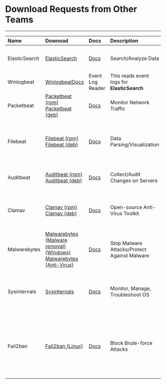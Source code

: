 # Download Requests from Other Teams
---

|Name|Downoad|Docs|Description|Notes|
|:---|:------|:---|:----------|:----|
|ElasticSearch|[ElasticSearch](https://artifacts.elastic.co/downloads/elasticsearch/elasticsearch-8.6.1-x86_64.rpm)|[Docs](https://www.elastic.co/guide/en/elasticsearch/reference/current/index.html)|Search/Analyze Data|In competition this is a part of what needs to be secured|
|Winlogbeat|[Winlogbeat](https://artifacts.elastic.co/downloads/beats/winlogbeat/winlogbeat-8.6.1-windows-x86_64.zip)[Docs](https://www.elastic.co/guide/en/beats/winlogbeat/current/index.html)|Event Log Reader|This reads event logs for **ElasticSearch**|
|Packetbeat|[Packetbeat (rpm)](https://artifacts.elastic.co/downloads/beats/packetbeat/packetbeat-8.6.1-x86_64.rpm) [Packetbeat (deb)](https://artifacts.elastic.co/downloads/beats/packetbeat/packetbeat-8.6.1-amd64.deb)|[Docs](https://www.elastic.co/guide/en/beats/packetbeat/current/index.html)|Monitor Network Traffic|This monitors traffic for **ElasticSearch**|
|Filebeat|[Filebeat (rpm)](https://artifacts.elastic.co/downloads/beats/filebeat/filebeat-8.6.1-x86_64.rpm) [Filebeat (deb)](https://artifacts.elastic.co/downloads/beats/filebeat/filebeat-8.6.1-amd64.deb)|[Docs](https://www.elastic.co/guide/en/beats/filebeat/current/index.html)|Data Parsing/Visualization|This keeps file states and flushes file state, checking output: **ElasticSearch**|
|Auditbeat|[Auditbeat (rpm)](https://artifacts.elastic.co/downloads/beats/auditbeat/auditbeat-8.6.1-x86_64.rpm) [Auditbeat (deb)](https://artifacts.elastic.co/downloads/beats/auditbeat/auditbeat-8.6.1-amd64.deb)|[Docs](https://www.elastic.co/guide/en/beats/auditbeat/current/index.html)|Collect/Audit Changes on Servers|This detects server changes for **ElasticSearch**|
|Clamav|[Clamav (rpm)](https://www.clamav.net/downloads/production/clamav-1.0.0.linux.x86_64.rpm) [Clamav (deb)](https://www.clamav.net/downloads/production/clamav-1.0.0.linux.x86_64.deb)|[Docs](https://docs.clamav.net/)|Open-source Anti-Virus Toolkit|Has command line scanner, email scanning, file scanners, etc.|
|Malwarebytes|[Malwarebytes (Malware removal) (Windows)](https://www.malwarebytes.com/mwb-download) [Malwarebytes (Anti-Virus)](https://www.malwarebytes.com/solutions/free-antivirus)|[Docs](https://support.malwarebytes.com/hc/en-us/articles/360038984693-Malwarebytes-for-Windows-guide)|Stop Malware Attacks/Protect Against Malware|This is for Windows, Mac, iOS, Android only|
|Sysinternals|[Sysinternals](https://download.sysinternals.com/files/SysinternalsSuite.zip)|[Docs](https://learn.microsoft.com/en-us/sysinternals/)|Monitor, Manage, Troubleshoot OS|This is for Windows only, but their are a few Linux features mentioned in docs|
|Fail2ban|[Fail2ban (Linux)](https://www.fail2ban.org/wiki/index.php/Downloads)|[Docs](https://www.fail2ban.org/wiki/index.php/HOWTOs)|Block Brute-force Attacks|This reduces incorrect authentication attempts on the system. It's available for multiple Linux OS systems, not Windows.|

